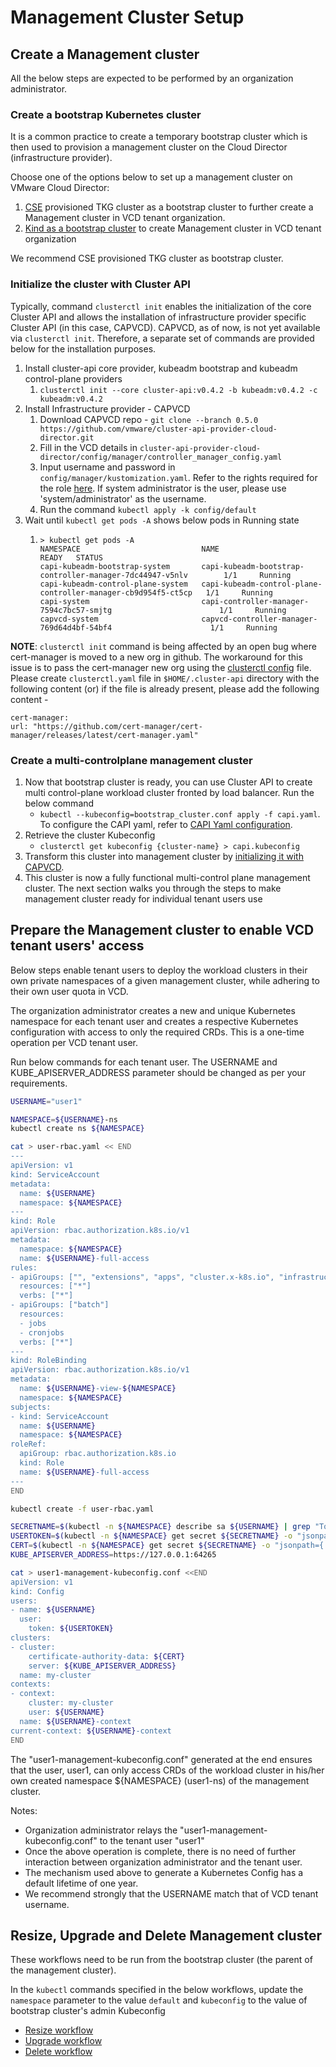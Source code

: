 # Management Cluster Setup

## Create a Management cluster

All the below steps are expected to be performed by an organization administrator.

### Create a bootstrap Kubernetes cluster

It is a common practice to create a temporary bootstrap cluster which is then used to provision a
management cluster on the Cloud Director (infrastructure provider).

Choose one of the options below to set up a management cluster on VMware Cloud Director:

1. [CSE](https://github.com/vmware/container-service-extension) provisioned TKG cluster as a bootstrap cluster to
   further create a Management cluster in VCD tenant organization.
2. [Kind as a bootstrap cluster](https://cluster-api.sigs.k8s.io/user/quick-start.html#install-andor-configure-a-kubernetes-cluster)
   to create Management cluster in VCD tenant organization

We recommend CSE provisioned TKG cluster as bootstrap cluster.

<a name="management_cluster_init"></a>
### Initialize the cluster with Cluster API
Typically, command `clusterctl init` enables the initialization of the core Cluster API and allows the installation of
infrastructure provider specific Cluster API (in this case, CAPVCD). CAPVCD, as of now, is not yet available via
`clusterctl init`. Therefore, a separate set of commands are provided below for the installation purposes.

1. Install cluster-api core provider, kubeadm bootstrap and kubeadm control-plane providers
    1. `clusterctl init --core cluster-api:v0.4.2 -b kubeadm:v0.4.2 -c kubeadm:v0.4.2`
2. Install Infrastructure provider - CAPVCD
    1. Download CAPVCD repo - `git clone --branch 0.5.0 https://github.com/vmware/cluster-api-provider-cloud-director.git`
    2. Fill in the VCD details in `cluster-api-provider-cloud-director/config/manager/controller_manager_config.yaml`
    3. Input username and password in `config/manager/kustomization.yaml`. Refer to the rights required for the role [here](VCD_SETUP.md). If system administrator is the user, please use 'system/administrator' as the username.
    4. Run the command `kubectl apply -k config/default`
3. Wait until `kubectl get pods -A` shows below pods in Running state
    1. ```
       > kubectl get pods -A
       NAMESPACE                           NAME                                                            READY   STATUS
       capi-kubeadm-bootstrap-system       capi-kubeadm-bootstrap-controller-manager-7dc44947-v5nlv        1/1     Running
       capi-kubeadm-control-plane-system   capi-kubeadm-control-plane-controller-manager-cb9d954f5-ct5cp   1/1     Running
       capi-system                         capi-controller-manager-7594c7bc57-smjtg                        1/1     Running
       capvcd-system                       capvcd-controller-manager-769d64d4bf-54bf4                      1/1     Running
       ```  

**NOTE**: `clusterctl init` command is being affected by an open bug where cert-manager is moved to a new org in github. The workaround for this issue is to pass the cert-manager new org using the [clusterctl config](https://cluster-api.sigs.k8s.io/clusterctl/configuration.html#cert-manager-configuration) file. Please create `clusterctl.yaml` file in `$HOME/.cluster-api` directory with the following content (or) if the file is already present, please add the following content -
```
cert-manager:
url: "https://github.com/cert-manager/cert-manager/releases/latest/cert-manager.yaml"
```


### Create a multi-controlplane management cluster
1. Now that bootstrap cluster is ready, you can use Cluster API to create multi control-plane workload cluster
   fronted by load balancer. Run the below command
    * `kubectl --kubeconfig=bootstrap_cluster.conf apply -f capi.yaml`. To configure the CAPI yaml, refer to [CAPI Yaml configuration](WORKLOAD_CLUSTER.md#capi_yaml).
2. Retrieve the cluster Kubeconfig
    * `clusterctl get kubeconfig {cluster-name} > capi.kubeconfig`
3. Transform this cluster into management cluster by [initializing it with CAPVCD](#management_cluster_init).
4. This cluster is now a fully functional multi-control plane management cluster. The next section walks you through
   the steps to make management cluster ready for individual tenant users use


<a name="tenant_user_management"></a>
## Prepare the Management cluster to enable VCD tenant users' access
Below steps enable tenant users to deploy the workload clusters in their own private namespaces of a given management
cluster, while adhering to their own user quota in VCD.

The organization administrator creates a new and unique Kubernetes namespace for
each tenant user and creates a respective Kubernetes configuration with access to only the
required CRDs. This is a one-time operation per VCD tenant user.

Run below commands for each tenant user. The USERNAME and KUBE_APISERVER_ADDRESS parameter should be
changed as per your requirements.

```sh
USERNAME="user1"

NAMESPACE=${USERNAME}-ns
kubectl create ns ${NAMESPACE}

cat > user-rbac.yaml << END
---
apiVersion: v1
kind: ServiceAccount
metadata:
  name: ${USERNAME}
  namespace: ${NAMESPACE}
---
kind: Role
apiVersion: rbac.authorization.k8s.io/v1
metadata:
  namespace: ${NAMESPACE}
  name: ${USERNAME}-full-access
rules:
- apiGroups: ["", "extensions", "apps", "cluster.x-k8s.io", "infrastructure.cluster.x-k8s.io", "bootstrap.cluster.x-k8s.io", "controlplane.cluster.x-k8s.io", "apiextensions.k8s.io"]
  resources: ["*"]
  verbs: ["*"]
- apiGroups: ["batch"]
  resources:
  - jobs
  - cronjobs
  verbs: ["*"]
---
kind: RoleBinding
apiVersion: rbac.authorization.k8s.io/v1
metadata:
  name: ${USERNAME}-view-${NAMESPACE}
  namespace: ${NAMESPACE}
subjects:
- kind: ServiceAccount
  name: ${USERNAME}
  namespace: ${NAMESPACE}
roleRef:
  apiGroup: rbac.authorization.k8s.io
  kind: Role
  name: ${USERNAME}-full-access
---
END

kubectl create -f user-rbac.yaml

SECRETNAME=$(kubectl -n ${NAMESPACE} describe sa ${USERNAME} | grep "Tokens" | cut -f2 -d: | tr -d " ")
USERTOKEN=$(kubectl -n ${NAMESPACE} get secret ${SECRETNAME} -o "jsonpath={.data.token}" | base64 -d)
CERT=$(kubectl -n ${NAMESPACE} get secret ${SECRETNAME} -o "jsonpath={.data['ca\.crt']}")
KUBE_APISERVER_ADDRESS=https://127.0.0.1:64265

cat > user1-management-kubeconfig.conf <<END
apiVersion: v1
kind: Config
users:
- name: ${USERNAME}
  user:
    token: ${USERTOKEN}
clusters:
- cluster:
    certificate-authority-data: ${CERT}
    server: ${KUBE_APISERVER_ADDRESS}
  name: my-cluster
contexts:
- context:
    cluster: my-cluster
    user: ${USERNAME}
  name: ${USERNAME}-context
current-context: ${USERNAME}-context
END
```
The "user1-management-kubeconfig.conf" generated at the end ensures that the user, user1, can only access CRDs of the
workload cluster in his/her own created namespace ${NAMESPACE} (user1-ns) of the management cluster.

Notes:
* Organization administrator relays the "user1-management-kubeconfig.conf" to the tenant user "user1"
* Once the above operation is complete, there is no need of further interaction between organization administrator and the tenant user.
* The mechanism used above to generate a Kubernetes Config has a default lifetime of one year.
* We recommend strongly that the USERNAME match that of VCD tenant username.

## Resize, Upgrade and Delete Management cluster
These workflows need to be run from the bootstrap cluster (the parent of the management cluster).

In the `kubectl` commands specified in the below workflows, update the `namespace` parameter to the value `default`
and `kubeconfig` to the value of bootstrap cluster's admin Kubeconfig
* [Resize workflow](WORKLOAD_CLUSTER.md#resize_workload_cluster)
* [Upgrade workflow](WORKLOAD_CLUSTER.md#upgrade_workload_cluster)
* [Delete workflow](WORKLOAD_CLUSTER.md#delete_workload_cluster)
